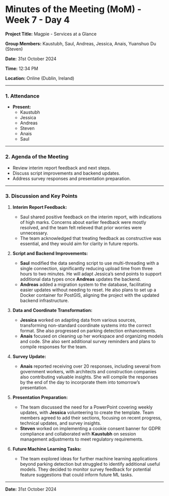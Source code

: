 # Minutes of the Meeting (MoM) - Week 7 - Day 4

**Project Title:** Magpie - Services at a Glance

**Group Members:** Kaustubh, Saul, Andreas, Jessica, Anais, Yuanshuo Du (Steven)

**Date:** 31st October 2024

**Time:** 12:34 PM

**Location:** Online (Dublin, Ireland)

---

### **1. Attendance**

- **Present:**
  - Kaustubh
  - Jessica
  - Andreas
  - Steven
  - Anais
  - Saul

---

### **2. Agenda of the Meeting**

- Review interim report feedback and next steps.
- Discuss script improvements and backend updates.
- Address survey responses and presentation preparation.

---

### **3. Discussion and Key Points**

1. **Interim Report Feedback:**
   - Saul shared positive feedback on the interim report, with indications of high marks. Concerns about earlier feedback were mostly resolved, and the team felt relieved that prior worries were unnecessary.
   - The team acknowledged that treating feedback as constructive was essential, and they would aim for clarity in future reports.

2. **Script and Backend Improvements:**
   - **Saul** modified the data sending script to use multi-threading with a single connection, significantly reducing upload time from three hours to two minutes. He will adapt Jessica’s send points to support additional data types once **Andreas** updates the backend.
   - **Andreas** added a migration system to the database, facilitating easier updates without needing to reset. He also plans to set up a Docker container for PostGIS, aligning the project with the updated backend infrastructure.

3. **Data and Coordinate Transformation:**
   - **Jessica** worked on adapting data from various sources, transforming non-standard coordinate systems into the correct format. She also progressed on parking detection enhancements.
   - **Anais** focused on cleaning up her workspace and organizing models and code. She also sent additional survey reminders and plans to compile responses for the team.

4. **Survey Update:**
   - **Anais** reported receiving over 20 responses, including several from government workers, with architects and construction companies also contributing valuable insights. She will compile the responses by the end of the day to incorporate them into tomorrow’s presentation.

5. **Presentation Preparation:**
   - The team discussed the need for a PowerPoint covering weekly updates, with **Jessica** volunteering to create the template. Team members agreed to add their sections, focusing on recent progress, technical updates, and survey insights.
   - **Steven** worked on implementing a cookie consent banner for GDPR compliance and collaborated with **Kaustubh** on session management adjustments to meet regulatory requirements.

6. **Future Machine Learning Tasks:**
   - The team explored ideas for further machine learning applications beyond parking detection but struggled to identify additional useful models. They decided to monitor survey feedback for potential feature suggestions that could inform future ML tasks.

---

**Date:** 31st October 2024
